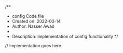 /**
 * config Code file
 * Created on: 2022-03-14
 * Author: Nasser Awad
 *
 * Description: Implementation of config functionality
 */
 
// Implementation goes here

